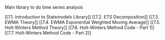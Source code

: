 Main library to do time series analysis

[[7.1. Introduction to Statsmodels Library]]
[[7.2. ETS Decomposition]]
[[7.3. EWMA Theory]]
[[7.4. EWMA Exponential Weighted Moving Average]]
[[7.5. Holt-Winters Method Theory]]
[[7.6. Holt-Winters Method Code - Part 1]]
[[7.7. Holt-Winters Method Code - Part 2]]
